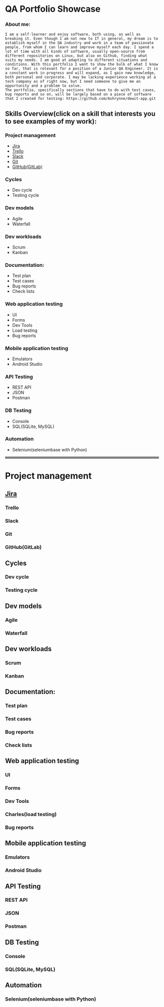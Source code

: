 # QA Portfolio Showcase
### About me:
    I am a self-learner and enjoy software, both using, as well as breaking it. Even though I am not new to IT in general, my dream is to establish myself in the QA industry and work in a team of passionate people, from whom I can learn and improve myself each day. I spend a lot of time with all kinds of software, usually open-source from different repositories on Linux, but also on Github, finding what suits my needs. I am good at adapting to different situations and conditions. With this portfolio I want to show the bulk of what I know so far, that is relevant for a position of a Junior QA Engineer. It is a constant work in progress and will expand, as I gain new knowledge, both personal and corporate. I may be lacking experience working at a tech company as of right now, but I need someone to give me an opportunity and a problem to solve.
    The portfolio, specifically sections that have to do with test cases, bug reports and so on, will be largely based on a piece of software that I created for testing: https://github.com/Ashrynne/dewit-app.git
## Skills Overview(click on a skill that interests you to see examples of my work):
### Project management
* [Jira](#jira)
* [Trello](#trello)
* [Slack](#slack)
* [Git](#git)
* [GitHub(GitLab)](#githubgitlab)
###  Cycles
* Dev cycle
* Testing cycle
###  Dev models
* Agile
* Waterfall
### Dev workloads
* Scrum
* Kanban
### Documentation:
* Test plan
* Test cases
* Bug reports
* Check lists
### Web application testing
* UI
* Forms
* Dev Tools
* Load testing
* Bug reports
### Mobile application testing
* Emulators
* Android Studio
### API Testing
* REST API
* JSON
* Postman
### DB Testing
* Console
* SQL(SQLite, MySQL)
### Automation
* Selenium(seleniumbase with Python)

<hr style="border: none; height: 7px; background-color: grey;">

# Project management
## [Jira](#console)
### Trello
### Slack
### Git
### GitHub(GitLab)
##  Cycles
### Dev cycle
### Testing cycle
##  Dev models
### Agile
### Waterfall
## Dev workloads
### Scrum
### Kanban
## Documentation:
### Test plan
### Test cases
### Bug reports
### Check lists
## Web application testing
### UI
### Forms
### Dev Tools
### Charles(load testing)
### Bug reports
## Mobile application testing
### Emulators
### Android Studio
## API Testing
### REST API
### JSON
### Postman
## DB Testing
### Console
### SQL(SQLite, MySQL)
## Automation
### Selenium(seleniumbase with Python)